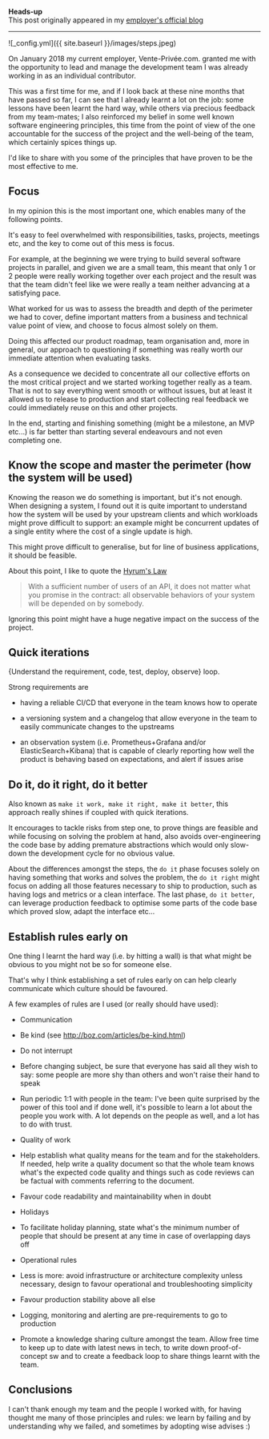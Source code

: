 **Heads-up**  
This post originally appeared in my [employer's official blog](https://medium.com/@vptech/my-first-9-months-as-lead-of-a-development-team-at-vente-privee-3442bb9946c2)

-----------------------

![_config.yml]({{ site.baseurl }}/images/steps.jpeg)

On January 2018 my current employer, Vente-Privée.com. granted me with the opportunity to lead and manage the development team I was already working in as an individual contributor.

This was a first time for me, and if I look back at these nine months that have passed so far, I can see that I already learnt a lot on the job: some lessons have been learnt the hard way, while others via precious feedback from my team-mates; I also reinforced my belief in some well known software engineering principles, this time from the point of view of the one accountable for the success of the project and the well-being of the team, which certainly spices things up.

I'd like to share with you some of the principles that have proven to be the most effective to me.

## Focus

In my opinion this is the most important one, which enables many of the following points.

It's easy to feel overwhelmed with responsibilities, tasks, projects, meetings etc, and the key to come out of this mess is focus.

For example, at the beginning we were trying to build several software projects in parallel, and given we are a small team, this meant that only 1 or 2 people were really working together over each project and the result was that the team didn't feel like we were really a team neither advancing at a satisfying pace.

What worked for us was to assess the breadth and depth of the perimeter we had to cover, define important matters from a business and technical value point of view, and choose to focus almost solely on them.

Doing this affected our product roadmap, team organisation and, more in general, our approach to questioning if something was really worth our immediate attention when evaluating tasks.

As a consequence we decided to concentrate all our collective efforts on the most critical project and we started working together really as a team. That is not to say everything went smooth or without issues, but at least it allowed us to release to production and start collecting real feedback we could immediately reuse on this and other projects.

In the end, starting and finishing something (might be a milestone, an MVP etc...) is far better than starting several endeavours and not even completing one.

## Know the scope and master the perimeter (how the system will be used)

Knowing the reason we do something is important, but it's not enough. When designing a system, I found out it is quite important to understand how the system will be used by your upstream clients and which workloads might prove difficult to support: an example might be concurrent updates of a single entity where the cost of a single update is high.

This might prove difficult to generalise, but for line of business applications, it should be feasible.

About this point, I like to quote the [Hyrum's Law](http://www.hyrumslaw.com/)

>With a sufficient number of users of an API, it does not matter what you promise in the contract: all observable behaviors of your system will be depended on by somebody.

Ignoring this point might have a huge negative impact on the success of the project.

## Quick iterations

{Understand the requirement, code, test, deploy, observe} loop.

Strong requirements are

- having a reliable CI/CD that everyone in the team knows how to operate

- a versioning system and a changelog that allow everyone in the team to easily communicate changes to the upstreams

- an observation system (i.e. Prometheus+Grafana and/or ElasticSearch+Kibana) that is capable of clearly reporting how well the product is behaving based on expectations, and alert if issues arise

## Do it, do it right, do it better

Also known as `make it work, make it right, make it better`, this approach really shines if coupled with quick iterations.

It encourages to tackle risks from step one, to prove things are feasible and while focusing on solving the problem at hand, also avoids over-engineering the code base by adding premature abstractions which would only slow-down the development cycle for no obvious value.

About the differences amongst the steps, the `do it` phase focuses solely on having something that works and solves the problem, the `do it right` might focus on adding all those features necessary to ship to production, such as having logs and metrics or a clean interface. The last phase, `do it better`, can leverage production feedback to optimise some parts of the code base which proved slow, adapt the interface etc...

## Establish rules early on

One thing I learnt the hard way (i.e. by hitting a wall) is that what might be obvious to you might not be so for someone else.

That's why I think establishing a set of rules early on can help clearly communicate which culture should be favoured.

A few examples of rules are I used (or really should have used):

- Communication

- Be kind (see http://boz.com/articles/be-kind.html)

- Do not interrupt

- Before changing subject, be sure that everyone has said all they wish to say: some people are more shy than others and won't raise their hand to speak

- Run periodic 1:1 with people in the team: I've been quite surprised by the power of this tool and if done well, it's possible to learn a lot about the people you work with. A lot depends on the people as well, and a lot has to do with trust.

- Quality of work

- Help establish what quality means for the team and for the stakeholders. If needed, help write a quality document so that the whole team knows what's the expected code quality and things such as code reviews can be factual with comments referring to the document.

- Favour code readability and maintainability when in doubt

- Holidays

- To facilitate holiday planning, state what's the minimum number of people that should be present at any time in case of overlapping days off

- Operational rules

- Less is more: avoid infrastructure or architecture complexity unless necessary, design to favour operational and troubleshooting simplicity

- Favour production stability above all else

- Logging, monitoring and alerting are pre-requirements to go to production

- Promote a knowledge sharing culture amongst the team. Allow free time to keep up to date with latest news in tech, to write down proof-of-concept sw and to create a feedback loop to share things learnt with the team.

## Conclusions

I can't thank enough my team and the people I worked with, for having thought me many of those principles and rules: we learn by failing and by understanding why we failed, and sometimes by adopting wise advises :)